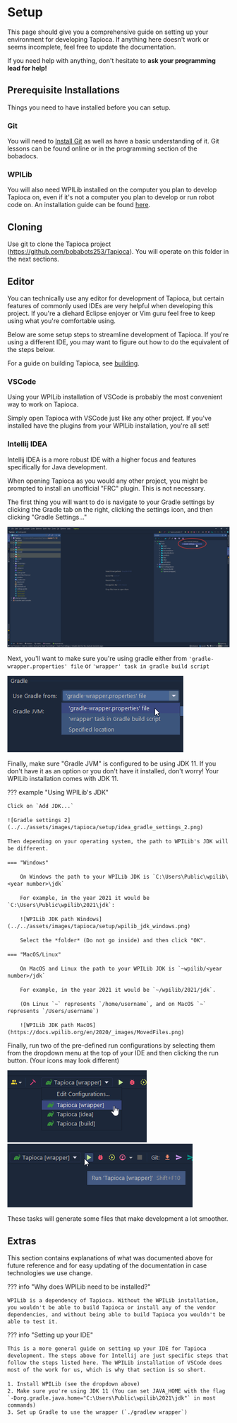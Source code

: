 # Setup

This page should give you a comprehensive guide on setting up your environment for developing Tapioca.
If anything here doesn't work or seems incomplete, feel free to update the documentation.

If you need help with anything, don't hesitate to **ask your programming lead for help!**

## Prerequisite Installations

Things you need to have installed before you can setup.

### Git

You will need to [Install Git](https://git-scm.com/book/en/v2/Getting-Started-Installing-Git) as well as have a basic understanding of it. Git lessons can be found online or in the programming section of the bobadocs.

### WPILib

You will also need WPILib installed on the computer you plan to develop Tapioca on, even if it's not a computer you plan to develop or run robot code on. An installation guide can be found [here](https://docs.wpilib.org/en/stable/docs/zero-to-robot/step-2/wpilib-setup.html).

## Cloning

Use git to clone the Tapioca project (https://github.com/bobabots253/Tapioca). You will operate on this folder in the next sections.

## Editor

You can technically use any editor for development of Tapioca, but certain features of commonly used IDEs are very helpful when developing this project. If you're a diehard Eclipse enjoyer or Vim guru feel free to keep using what you're comfortable using.

Below are some setup steps to streamline development of Tapioca. If you're using a different IDE, you may want to figure out how to do the equivalent of the steps below.

For a guide on building Tapioca, see [building](./building.md).

### VSCode

Using your WPILib installation of VSCode is probably the most convenient way to work on Tapioca.

Simply open Tapioca with VSCode just like any other project.
If you've installed have the plugins from your WPILib installation, you're all set!

### Intellij IDEA

Intellij IDEA is a more robust IDE with a higher focus and features specifically for Java development.

When opening Tapioca as you would any other project, you might be prompted to install an unofficial "FRC" plugin. This is not necessary.

The first thing you will want to do is navigate to your Gradle settings by clicking the Gradle tab on the right, clicking the settings icon, and then clicking "Gradle Settings..."

![Navigating to gradle settings](../../assets/images/tapioca/setup/idea_gradle_settings_0.png)

Next, you'll want to make sure you're using gradle either from `'gradle-wrapper.properties' file` or `'wrapper' task in gradle build script`

![Gradle settings 1](../../assets/images/tapioca/setup/idea_gradle_settings_1.png)

Finally, make sure "Gradle JVM" is configured to be using JDK 11. If you don't have it as an option or you don't have it installed, don't worry! Your WPILib installation comes with JDK 11.

??? example "Using WPILib's JDK"

    Click on `Add JDK...`

    ![Gradle settings 2](../../assets/images/tapioca/setup/idea_gradle_settings_2.png)

    Then depending on your operating system, the path to WPILib's JDK will be different.

    === "Windows"

        On Windows the path to your WPILib JDK is `C:\Users\Public\wpilib\<year number>\jdk`

        For example, in the year 2021 it would be `C:\Users\Public\wpilib\2021\jdk`:

        ![WPILib JDK path Windows](../../assets/images/tapioca/setup/wpilib_jdk_windows.png)

        Select the *folder* (Do not go inside) and then click "OK".

    === "MacOS/Linux"

        On MacOS and Linux the path to your WPILib JDK is `~wpilib/<year number>/jdk`

        For example, in the year 2021 it would be `~/wpilib/2021/jdk`.

        (On Linux `~` represents `/home/username`, and on MacOS `~` represents `/Users/username`)

        ![WPILib JDK path MacOS](https://docs.wpilib.org/en/2020/_images/MovedFiles.png)

Finally, run two of the pre-defined run configurations by selecting them from the dropdown menu at the top of your IDE and then clicking the run button. (Your icons may look different)

![Task dropdown menu](../../assets/images/tapioca/setup/idea_task_menu.png)
![Task run button](../../assets/images/tapioca/setup/idea_task_run.png)

These tasks will generate some files that make development a lot smoother.

## Extras

This section contains explanations of what was documented above for future reference and for easy updating of the documentation in case technologies we use change.

??? info "Why does WPILib need to be installed?"

    WPILib is a dependency of Tapioca. Without the WPILib installation, you wouldn't be able to build Tapioca or install any of the vendor dependencies, and without being able to build Tapioca you wouldn't be able to test it.

??? info "Setting up your IDE"

    This is a more general guide on setting up your IDE for Tapioca development. The steps above for Intellij are just specific steps that follow the steps listed here. The WPILib installation of VSCode does most of the work for us, which is why that section is so short.

    1. Install WPILib (see the dropdown above)
    2. Make sure you're using JDK 11 (You can set JAVA_HOME with the flag `-Dorg.gradle.java.home="C:\Users\Public\wpilib\2021\jdk"` in most commands)
    3. Set up Gradle to use the wrapper (`./gradlew wrapper`)
